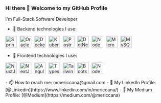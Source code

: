

### Hi there 👋 Welcome to my GitHub Profile

I'm Full-Stack Software Developer

- 🔭 Backend technologies I use:
<p>
<img src="https://static.cdnlogo.com/logos/s/91/spring.svg" width="36" height="36" alt="Spring Framework" />
<img src="https://static.cdnlogo.com/logos/o/94/oracle.svg" width="36" height="36" alt="OracleDB" style="margin-left:5px" />
<img src="https://static.cdnlogo.com/logos/d/41/docker.svg" width="36" height="36" alt="Docker" style="margin-left:5px" />
<img src="https://static.cdnlogo.com/logos/k/14/kubernetes.svg" width="36" height="36" alt="Kubernetes" style="margin-left:5px" />
<img src="https://static.cdnlogo.com/logos/p/93/postgresql.svg" width="36" height="36" alt="PostreSQL" style="margin-left:5px" />
<img src="https://static.cdnlogo.com/logos/d/6/dot-net-core.svg" width="36" height="36" alt="DotNetCore" style="margin-left:5px" />
<img src="https://static.cdnlogo.com/logos/n/49/node-js.svg" width="36" height="36" alt="NodeJS" style="margin-left:5px" />
<img src="https://img.icons8.com/ios/50/centralized-network.png" width="36" height="36" alt="MicroService" style="margin-left:5px" />
<img src="https://static.cdnlogo.com/logos/m/10/mysql.svg" width="36" height="36" alt="MySQL" style="margin-left:5px" />
</p>

- 🔭 Frontend technologies I use: 
<p>
<img src="https://static.cdnlogo.com/logos/n/43/nuxt-square.svg" width="36" height="36" alt="NuxtJS" />
<img src="https://static.cdnlogo.com/logos/n/80/next-js.svg" width="36" height="36" alt="NextJS" style="margin-left:5px" />
<img src="https://static.cdnlogo.com/logos/a/24/angular-icon.svg" width="36" height="36" alt="Angular" style="margin-left:5px" />
<img src="https://static.cdnlogo.com/logos/t/96/typescript.svg" width="36" height="36" alt="Typescript" style="margin-left:5px" />
<img src="https://static.cdnlogo.com/logos/t/34/tailwind-css.svg" width="36" height="36" alt="Tailwind" style="margin-left:5px" />
<img src="https://static.cdnlogo.com/logos/b/50/bootstrap.svg" width="36" height="36" alt="Bootstrap" style="margin-left:5px" />
<img src="https://avatars.githubusercontent.com/u/139895814?s=200&v=4" width="36" height="36" alt="NodeJS" style="margin-left:5px" />
</p>
- 📫 How to reach me: mmericcana@gmail.com
- 👔 My LinkedIn Profile: [@Linkedin](https://www.linkedin.com/in/mericcana/)
- 📖 My Medium Profile: [@Medium](https://medium.com/@mericcana)

